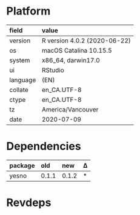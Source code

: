 # Platform

|field    |value                        |
|:--------|:----------------------------|
|version  |R version 4.0.2 (2020-06-22) |
|os       |macOS Catalina 10.15.5       |
|system   |x86_64, darwin17.0           |
|ui       |RStudio                      |
|language |(EN)                         |
|collate  |en_CA.UTF-8                  |
|ctype    |en_CA.UTF-8                  |
|tz       |America/Vancouver            |
|date     |2020-07-09                   |

# Dependencies

|package |old   |new   |Δ  |
|:-------|:-----|:-----|:--|
|yesno   |0.1.1 |0.1.2 |*  |

# Revdeps

